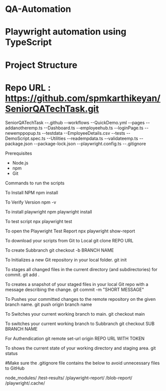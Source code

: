 # QA-Automation
# Playwright automation using TypeScript
# Project Structure
# Repo URL : https://github.com/spmkarthikeyan/SeniorQATechTask.git
SeniorQATechTask
--.github
  --workflows
     --QuickDemo.yml
--pages
  --addanotheremp.ts
  --Dashboard.ts
  --employeehub.ts
  --loginPage.ts
  --newemppopup.ts
--testdata
  --EmployeeDetails.csv
--tests
  --DemoScript.spec.ts
--Utilities
  --readempdata.ts
  --validateemp.ts
--package.json
--package-lock.json
--playwright.config.ts
--.gitignore


Prerequisites

- Node.js
- npm
- Git

Commands to run the scripts

To Install NPM
  npm install  
  
To Verify Version
  npm -v
  
To install playwright
  npm playwright install
  
To test script
  npx playwright test
  
To open the Playwright Test Report
  npx playwright show-report

To download your scripts from Git to Local
  git clone REPO URL
  
To create Subbranch
  git checkout -b BRANCH NAME

To Initializes a new Git repository in your local folder.
  git init

To stages all changed files in the current directory (and subdirectories) for commit.
  git add .

To creates a snapshot of your staged files in your local Git repo with a message describing the change.
  git commit -m "SHORT MESSAGE"

To Pushes your committed changes to the remote repository on the given branch name.
  git push origin branch name

To Switches your current working branch to main.
  git checkout main

To switches your current working branch to Subbranch
  git checkout SUB BRANCH NAME

For Authendication
git remote set-url origin REPO URL WITH TOKEN

To shows the current state of your working directory and staging area.
  git status


#Make sure the .gitignore file contains the below to avoid unnecessary files to GitHub

node_modules/
/test-results/
/playwright-report/
/blob-report/
/playwright/.cache/











